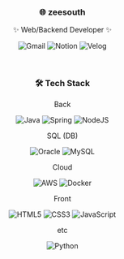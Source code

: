 <div align=center>

### 🌐 zeesouth
  ✨ Web/Backend Developer ✨
  
  ![Gmail](https://img.shields.io/badge/Gmail-D14836?style=for-the-badge&logo=gmail&logoColor=white) ![Notion](https://img.shields.io/badge/Notion-%23000000.svg?style=for-the-badge&logo=notion&logoColor=white) ![Velog](https://img.shields.io/badge/velog-20C997?style=for-the-badge&logo=velog&logoColor=white) 

   

<br/>

### 🛠️ Tech Stack
Back 

  ![Java](https://img.shields.io/badge/Java-007396.svg?&style=for-the-badge&logo=Java&logoColor=white) ![Spring](https://img.shields.io/badge/spring-%236DB33F.svg?style=for-the-badge&logo=spring&logoColor=white) ![NodeJS](https://img.shields.io/badge/node.js-6DA55F?style=for-the-badge&logo=node.js&logoColor=white) 

SQL (DB) 

  ![Oracle](https://img.shields.io/badge/Oracle-F80000?style=for-the-badge&logo=oracle&logoColor=white) ![MySQL](https://img.shields.io/badge/mysql-%2300f.svg?style=for-the-badge&logo=mysql&logoColor=white)

Cloud

  ![AWS](https://img.shields.io/badge/AWS-%23FF9900.svg?style=for-the-badge&logo=amazon-aws&logoColor=white) ![Docker](https://img.shields.io/badge/docker-%230db7ed.svg?style=for-the-badge&logo=docker&logoColor=white)

Front

  ![HTML5](https://img.shields.io/badge/html5-%23E34F26.svg?style=for-the-badge&logo=html5&logoColor=white) ![CSS3](https://img.shields.io/badge/css3-%231572B6.svg?style=for-the-badge&logo=css3&logoColor=white) ![JavaScript](https://img.shields.io/badge/javascript-%23323330.svg?style=for-the-badge&logo=javascript&logoColor=%23F7DF1E)

etc

  ![Python](https://img.shields.io/badge/python-3670A0?style=for-the-badge&logo=python&logoColor=ffdd54)
